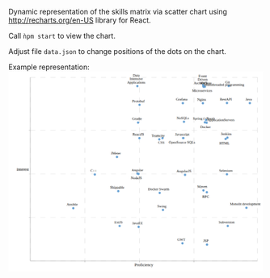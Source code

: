 Dynamic representation of the skills matrix via scatter chart using http://recharts.org/en-US library for React.

Call `ǹpm start` to view the chart.

Adjust file `data.json` to change positions of the dots on the chart.

Example representation:
![alt text](skills.png "Example chart")
